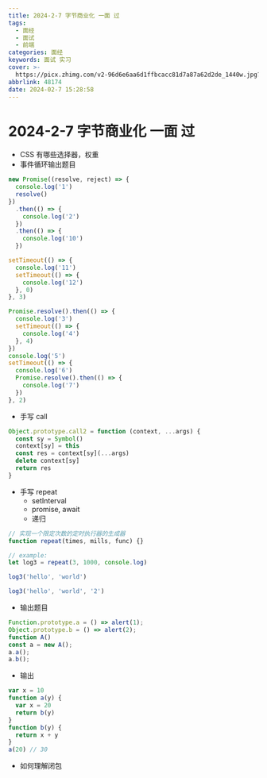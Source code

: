 ```yaml
---
title: 2024-2-7 字节商业化 一面 过
tags:
  - 面经
  - 面试
  - 前端
categories: 面经
keywords: 面试 实习
cover: >-
  https://picx.zhimg.com/v2-96d6e6aa6d1ffbcacc81d7a87a62d2de_1440w.jpg?source=172ae18b
abbrlink: 48174
date: 2024-02-7 15:28:58
---
```


# 2024-2-7 字节商业化 一面 过

- CSS 有哪些选择器，权重
- 事件循环输出题目

```js
new Promise((resolve, reject) => {
  console.log('1')
  resolve()
})
  .then(() => {
    console.log('2')
  })
  .then(() => {
    console.log('10')
  })

setTimeout(() => {
  console.log('11')
  setTimeout(() => {
    console.log('12')
  }, 0)
}, 3)

Promise.resolve().then(() => {
  console.log('3')
  setTimeout(() => {
    console.log('4')
  }, 4)
})
console.log('5')
setTimeout(() => {
  console.log('6')
  Promise.resolve().then(() => {
    console.log('7')
  })
}, 2)
```

- 手写 call

```js
Object.prototype.call2 = function (context, ...args) {
  const sy = Symbol()
  context[sy] = this
  const res = context[sy](...args)
  delete context[sy]
  return res
}
```

- 手写 repeat
  - setInterval
  - promise, await
  - 递归

```js
// 实现一个限定次数的定时执行器的生成器
function repeat(times, mills, func) {}

// example:
let log3 = repeat(3, 1000, console.log)

log3('hello', 'world')

log3('hello', 'world', '2')
```

- 输出题目

```js
Function.prototype.a = () => alert(1);
Object.prototype.b = () => alert(2);
function A()
const a = new A();
a.a();
a.b();
```

- 输出

```js
var x = 10
function a(y) {
  var x = 20
  return b(y)
}
function b(y) {
  return x + y
}
a(20) // 30
```

- 如何理解闭包
